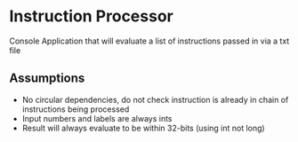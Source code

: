 # Instruction Processor

Console Application that will evaluate a list of instructions passed in via a txt file

## Assumptions

- No circular dependencies, do not check instruction is already in chain of instructions being processed
- Input numbers and labels are always ints
- Result will always evaluate to be within 32-bits (using int not long)
